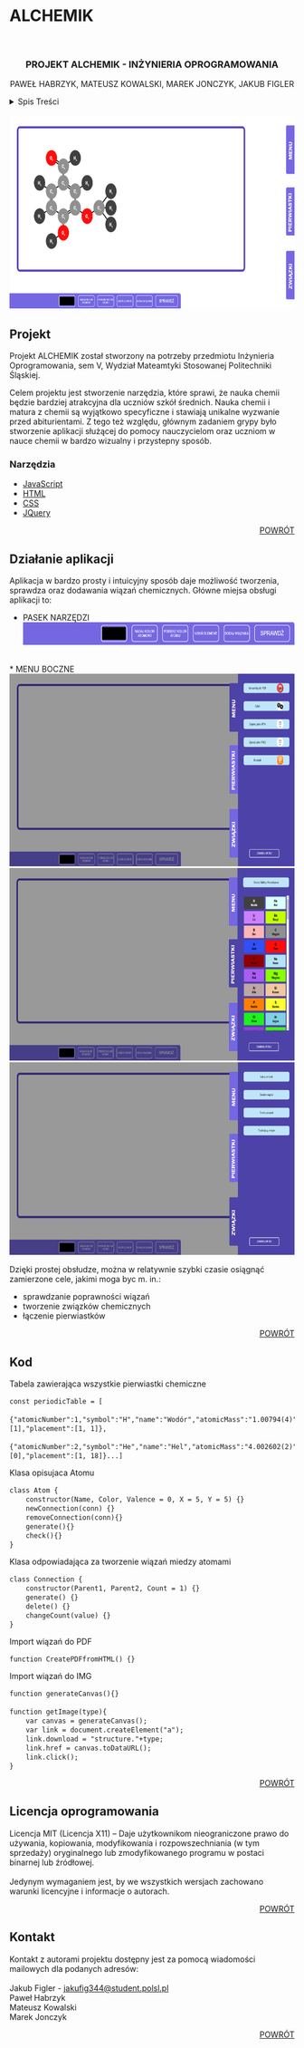 <!-- markdownlint-disable -->
# ALCHEMIK

<div id="top"></div>
<!-- PROJECT PAGE -->
<br />
<div align="center">
<h3 align="center">PROJEKT ALCHEMIK - INŻYNIERIA OPROGRAMOWANIA</h3>
  <p align="center">
    PAWEŁ HABRZYK, MATEUSZ KOWALSKI, MAREK JONCZYK, JAKUB FIGLER
  </p>
</div>

<!-- TABLE OF CONTENTS -->
<details>
  <summary>Spis Treści</summary>
  <ol>
    <li>
      Projekt
      <ul>
        <li>Opis projektu</li>
        <li>Narzędzia</li>
      </ul>
    </li>
    <li>Działanie aplikacji</li>
    <li>Kod</li>
    <li>Licencja Autorów</a></li>
    <li>Kontakt</li>
  </ol>
</details>
<br>

<img src="IMAGES/readme/project_page.png" alt="Logo" width="800" height="340">

<!-- ABOUT THE PROJECT -->
## Projekt

Projekt ALCHEMIK został stworzony na potrzeby przedmiotu Inżynieria Oprogramowania, sem V, Wydział Mateamtyki Stosowanej Politechniki Śląskiej.

Celem projektu jest stworzenie narzędzia, które sprawi, że nauka chemii będzie bardziej atrakcyjna dla uczniów szkół średnich. Nauka chemii i matura z chemii są wyjątkowo specyficzne i stawiają unikalne wyzwanie przed abiturientami. Z tego też względu, głównym zadaniem grypy było stworzenie aplikacji służącej do pomocy nauczycielom oraz uczniom w nauce chemii w bardzo wizualny i przystepny sposób.

### Narzędzia

* [JavaScript](https://github.com/documentationjs/documentation)
* [HTML](https://www.w3schools.com/TAGS/default.ASP)
* [CSS](https://www.w3schools.com/css/default.asp)
* [JQuery](https://jquery.com)

<p align="right"><a href="#top">POWRÓT</a></p>

<!-- GETTING STARTED -->
## Działanie aplikacji

Aplikacja w bardzo prosty i intuicyjny sposób daje możliwość tworzenia, sprawdza oraz dodawania wiązań chemicznych. Główne miejsa obsługi aplikacji to: 
* PASEK NARZĘDZI<br>
  <img src="IMAGES/readme/pasek_narzedzi.png" alt="Logo" width="800" height="40">
<br>
* MENU BOCZNE<br>
  <img src="IMAGES/readme/menu_boczne.png" alt="Logo" width="800" height="340"><br>
  <img src="IMAGES/readme/menu_boczne_pierwiastki.png" alt="Logo" width="800" height="340"><br>
  <img src="IMAGES/readme/menu_boczne_zwiazki.png" alt="Logo" width="800" height="340"><br>

Dzięki prostej obsłudze, można w relatywnie szybki czasie osiągnąć zamierzone cele, jakimi moga byc m. in.:
* sprawdzanie poprawności wiązań
* tworzenie związków chemicznych
* łączenie pierwiastków

<p align="right"><a href="#top">POWRÓT</a></p>

<!-- USAGE EXAMPLES -->

<!-- CODE -->
## Kod

Tabela zawierająca wszystkie pierwiastki chemiczne
```
const periodicTable = [
    {"atomicNumber":1,"symbol":"H","name":"Wodór","atomicMass":"1.00794(4)","hexColor":"#404040","valences":[1],"placement":[1, 1]},
    {"atomicNumber":2,"symbol":"He","name":"Hel","atomicMass":"4.002602(2)","hexColor":"#D9FFFF","valences":[0],"placement":[1, 18]}...]
```

Klasa opisujaca Atomu
```
class Atom {
    constructor(Name, Color, Valence = 0, X = 5, Y = 5) {}
    newConnection(conn) {}
    removeConnection(conn){}
    generate(){}
    check(){}
}
```

Klasa odpowiadająca za tworzenie wiązań miedzy atomami
```
class Connection {
    constructor(Parent1, Parent2, Count = 1) {}
    generate() {}
    delete() {}
    changeCount(value) {}
}
```

Import wiązań do PDF
```
function CreatePDFfromHTML() {}
```

Import wiązań do IMG
```
function generateCanvas(){}

function getImage(type){
    var canvas = generateCanvas();
    var link = document.createElement("a");
    link.download = "structure."+type;
    link.href = canvas.toDataURL();
    link.click();
}
```

<p align="right"><a href="#top">POWRÓT</a></p>

<!-- LICENSE -->
## Licencja oprogramowania
Licencja MIT (Licencja X11) –  Daje użytkownikom nieograniczone prawo do używania, kopiowania, modyfikowania i rozpowszechniania (w tym sprzedaży) oryginalnego lub zmodyfikowanego programu w postaci binarnej lub źródłowej.<br><br> Jedynym wymaganiem jest, by we wszystkich wersjach zachowano warunki licencyjne i informacje o autorach.
<p align="right"><a href="#top">POWRÓT</a></p>

<!-- CONTACT -->
## Kontakt
Kontakt z autorami projektu dostępny jest za pomocą wiadomości mailowych dla podanych adresów: <br><br>
Jakub Figler - jakufig344@student.polsl.pl <br>
Paweł Habrzyk<br>
Mateusz Kowalski<br>
Marek Jonczyk<br>

<p align="right"><a href="#top">POWRÓT</a></p>